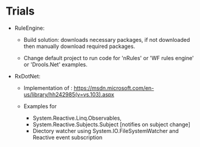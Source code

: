 # Trials

 - RuleEngine:
 
    - Build solution: downloads necessary packages, if not downloaded then manually download required packages.
  
    - Change default project to run code for 'nRules' or 'WF rules engine' or 'Drools.Net' examples.

 - RxDotNet: 
 
   - Implementation of : https://msdn.microsoft.com/en-us/library/hh242985(v=vs.103).aspx
  
   - Examples for
     - System.Reactive.Linq.Observables, 
     - System.Reactive.Subjects.Subject [notifies on subject change]
     - Diectory watcher using System.IO.FileSystemWatcher and Reactive event subscription
